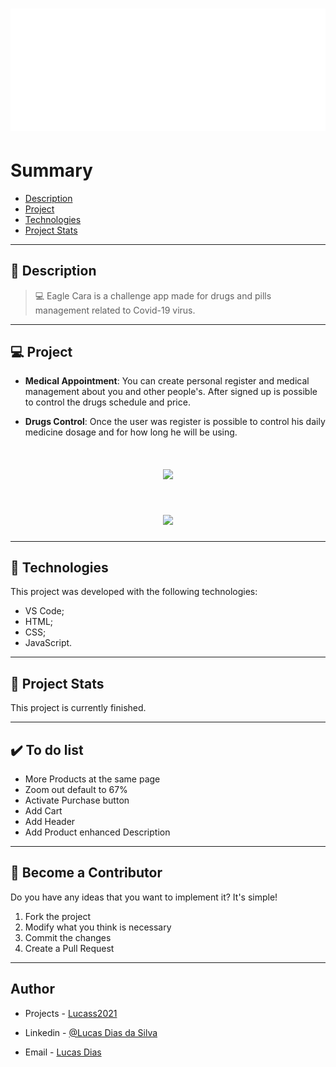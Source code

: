 <h1 align="center">
    <img src="./assets/eagle-care-white.png"/>
</h1>

# Summary

- [Description](#📝-Description)
- [Project](#💻-Project)
- [Technologies](#🚀-Technologies)
- [Project Stats](#🎯-Project-Stats)

---

## 📝 Description

>💻 Eagle Cara is a challenge app made for drugs and pills management related to Covid-19 virus.



---

## 💻 Project

* <b>Medical Appointment</b>: You can create personal register and medical management about you and other people's. After signed up is possible to control the drugs schedule and price.

* <b>Drugs Control</b>: Once the user was register is possible to control his daily medicine dosage and for how long he will be using. 



<h1 align="center">
    <img src="app-image.PNG"/>
</h1>

<h1 align="center">
    <img src="app-image-2.PNG"/>
</h1>


---

## 🚀 Technologies
This project was developed with the following technologies:
* VS Code;
* HTML;
* CSS;
* JavaScript.



---

## 🎯 Project Stats

This project is currently finished.


---

## :heavy_check_mark: To do list

- More Products at the same page
- Zoom out default to 67%
- Activate Purchase button
- Add Cart
- Add Header
- Add Product enhanced Description


---

## :handshake: Become a Contributor

Do you have any ideas that you want to implement it? It's simple!

1. Fork the project
2. Modify what you think is necessary
3. Commit the changes
4. Create a Pull Request

---

## Author

- Projects - [Lucass2021](https://github.com/Lucass2021)

- Linkedin - [@Lucas Dias da Silva](https://www.linkedin.com/in/lucas-dias-da-silva-118954199/)

- Email - [Lucas Dias](mailto:lucas.allx@hotmail.com")
